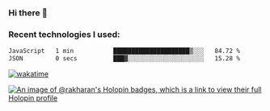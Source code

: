 ### Hi there 👋

### Recent technologies I used:
<!--START_SECTION:waka-->

```txt
JavaScript   1 min           █████████████████████▒░░░   84.72 %
JSON         0 secs          ███▓░░░░░░░░░░░░░░░░░░░░░   15.28 %
```

<!--END_SECTION:waka-->
[![wakatime](https://wakatime.com/badge/user/fe50d444-0cee-4d14-a0b3-b9e8509eb4d0.svg)](https://wakatime.com/@fe50d444-0cee-4d14-a0b3-b9e8509eb4d0)

[![An image of @rakharan's Holopin badges, which is a link to view their full Holopin profile](https://holopin.me/rakharan)](https://holopin.io/@rakharan)
